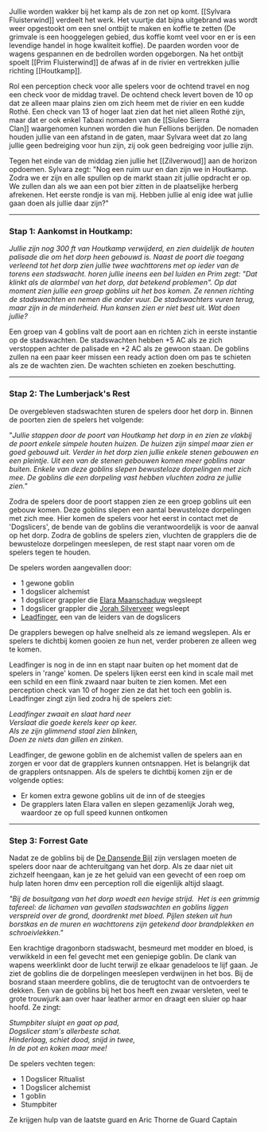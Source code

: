Jullie worden wakker bij het kamp als de zon net op komt. [[Sylvara Fluisterwind]] verdeelt het werk. Het vuurtje dat bijna uitgebrand was wordt weer opgestookt om een snel ontbijt te maken en koffie te zetten (De grimvale is een hooggelegen gebied, dus koffie komt veel voor en er is een levendige handel in hoge kwaliteit koffie). De paarden worden voor de wagens gespannen en de bedrollen worden opgeborgen. Na het ontbijt spoelt [[Prim Fluisterwind]] de afwas af in de rivier en vertrekken jullie richting [[Houtkamp]].

Rol een perception check voor alle spelers voor de ochtend travel en nog een check voor de middag travel. De ochtend check levert boven de 10 op dat ze alleen maar plains zien om zich heem met de rivier en een kudde Rothé. Een check van 13 of hoger laat zien dat het niet alleen Rothé zijn, maar dat er ook enkel Tabaxi nomaden van de [[Siuleo Sierra Clan]] waargenomen kunnen worden die hun Fellions berijden. De nomaden houden jullie van een afstand in de gaten, maar Sylvara weet dat zo lang jullie geen bedreiging voor hun zijn, zij ook geen bedreiging voor jullie zijn.

Tegen het einde van de middag zien jullie het [[Zilverwoud]] aan de horizon opdoemen. Sylvara zegt: "Nog een ruim uur en dan zijn we in Houtkamp. Zodra we er zijn en alle spullen op de markt staan zit jullie opdracht er op. We zullen dan als we aan een pot bier zitten in de plaatselijke herberg afrekenen. Het eerste rondje is van mij. Hebben jullie al enig idee wat jullie gaan doen als jullie daar zijn?" 

---

  

### Stap 1: Aankomst in Houtkamp:

_Jullie zijn nog 300 ft van Houtkamp verwijderd, en zien duidelijk de houten palisade die om het dorp heen gebouwd is. Naast de poort die toegang verleend tot het dorp zien jullie twee wachttorens met op ieder van de torens een stadswacht. horen jullie ineens een bel luiden en Prim zegt: "Dat klinkt als de alarmbel van het dorp, dat betekend problemen". Op dat moment zien jullie een groep goblins uit het bos komen. Ze rennen richting de stadswachten en nemen die onder vuur. De stadswachters vuren terug, maar zijn in de minderheid. Hun kansen zien er niet best uit. Wat doen jullie?_ 

Een groep van 4 goblins valt de poort aan en richten zich in eerste instantie op de stadswachten. De stadswachten hebben +5 AC als ze zich verstoppen achter de palisade en +2 AC als ze gewoon staan. De goblins zullen na een paar keer missen een ready action doen om pas te schieten als ze de wachten zien. De wachten schieten en zoeken beschutting.

---

### Stap 2: The Lumberjack's Rest

De overgebleven stadswachten sturen de spelers door het dorp in. Binnen de poorten zien de spelers het volgende:  


"_Jullie stappen door de poort van Houtkamp het dorp in en zien ze vlakbij de poort enkele simpele houten huizen. De huizen zijn simpel maar zien er goed gebouwd uit. Verder in het dorp zien jullie enkele stenen gebouwen en een pleintje. Uit een van de stenen gebouwen komen meer goblins naar buiten. Enkele van deze goblins slepen bewusteloze dorpelingen met zich mee. De goblins die een dorpeling vast hebben vluchten zodra ze jullie zien."_

Zodra de spelers door de poort stappen zien ze een groep goblins uit een gebouw komen. Deze goblins slepen een aantal bewusteloze dorpelingen met zich mee. Hier komen de spelers voor het eerst in contact met de 'Dogslicers', de bende van de goblins die verantwoordelijk is voor de aanval op het dorp. Zodra de goblins de spelers zien, vluchten de grapplers die de bewusteloze dorpelingen meeslepen, de rest stapt naar voren om de spelers tegen te houden.

De spelers worden aangevallen door:

- 1 gewone goblin
- 1 dogslicer alchemist
- 1 dogslicer grappler die [Elara Maanschaduw](https://app.kanka.io/w/245951/entities/6057958) wegsleept
- 1 dogslicer grappler die [Jorah Silverveer](https://app.kanka.io/w/245951/entities/6057959) wegsleept
- [Leadfinger](https://www.dndbeyond.com/monsters/4226746-leadfinger), een van de leiders van de dogslicers

De grapplers bewegen op halve snelheid als ze iemand wegslepen. Als er spelers te dichtbij komen gooien ze hun net, verder proberen ze alleen weg te komen.

Leadfinger is nog in de inn en stapt naar buiten op het moment dat de spelers in 'range' komen. De spelers lijken eerst een kind in scale mail met een schild en een flink zwaard naar buiten te zien komen. Met een perception check van 10 of hoger zien ze dat het toch een goblin is. Leadfinger zingt zijn lied zodra hij de spelers ziet:

_Leadfinger zwaait en slaat hard neer  
Verslaat die goede kerels keer op keer.  
Als ze zijn glimmend staal zien blinken,  
Doen ze niets dan gillen en zinken._

Leadfinger, de gewone goblin en de alchemist vallen de spelers aan en zorgen er voor dat de grapplers kunnen ontsnappen. Het is belangrijk dat de grapplers ontsnappen. Als de spelers te dichtbij komen zijn er de volgende opties:

- Er komen extra gewone goblins uit de inn of de steegjes
- De grapplers laten Elara vallen en slepen gezamenlijk Jorah weg, waardoor ze op full speed kunnen ontkomen

---

### Step 3: Forrest Gate

Nadat ze de goblins bij de [De Dansende Bijl](https://app.kanka.io/w/245951/entities/6057960) zijn verslagen moeten de spelers door naar de achteruitgang van het dorp. Als ze daar niet uit zichzelf heengaan, kan je ze het geluid van een gevecht of een roep om hulp laten horen dmv een perception roll die eigenlijk altijd slaagt.

*"Bij de bosuitgang van het dorp woedt een hevige strijd.  Het is een grimmig tafereel: de lichamen van gevallen stadswachten en goblins liggen verspreid over de grond, doordrenkt met bloed. Pijlen steken uit hun borstkas en de muren en wachttorens zijn getekend door brandplekken en schroeivlekken."*

Een krachtige dragonborn stadswacht, besmeurd met modder en bloed, is verwikkeld in een fel gevecht met een geniepige goblin. De clank van wapens weerklinkt door de lucht terwijl ze elkaar genadeloos te lijf gaan. Je ziet de goblins die de dorpelingen meeslepen verdwijnen in het bos. Bij de bosrand staan meerdere goblins, die de terugtocht van de ontvoerders te dekken. Een van de goblins bij het bos heeft een zwaar versleten, veel te grote trouwjurk aan over haar leather armor en draagt een sluier op haar hoofd. Ze zingt:

_Stumpbiter sluipt en gaat op pad,  
Dogslicer stam's allerbeste schat.  
Hinderlaag, schiet dood, snijd in twee,  
In de pot en koken maar mee!_  

De spelers vechten tegen:

- 1 Dogslicer Ritualist
- 1 Dogslicer alchemist
- 1 goblin
- Stumpbiter

Ze krijgen hulp van de laatste guard en Aric Thorne de Guard Captain